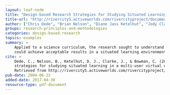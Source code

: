 ```yaml
---
layout: leaf-node
title: "Design-based Research Strategies for Studying Situated Learning in a Multi-user Virtual Environment"
title-url: "http://rivercity5.activeworlds.com/rivercityproject/documents/dedeICLS04.pdf"
author: ["Chris Dede", "Brian Nelson", "Diane Jass Ketelhut", "Jody Clarke", "Cassie Bowman"]
groups: research-principles-and-methodologies
categories: design-based-research
topics: examples
summary: >
    Applied to a science curriculum, the research sought to understand if a Multi-User Virtual Environment (MUVE)
    could achieve acceptable results in a situated learning environment.
cite: >
    Dede, C., Nelson, B., Ketelhut, D. J., Clarke, J., & Bowman, C. (2004, June). Design-based research
    strategies for studying situated learning in a multi-user virtual environment. In Proceedings of the 6th international conference on Learning sciences (pp. 158-165). International Society of the Learning Sciences.
    Retrieved from http://rivercity5.activeworlds.com/rivercityproject/documents/dedeICLS04.pdf
pub-date: 2004-06-22
added-date: 2017-04-30
resource-type: pdf-document
---
```

